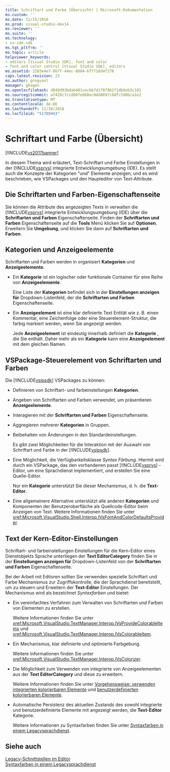 ```yaml
---
title: Schriftart und Farbe (Übersicht) | Microsoft-Dokumentation
ms.custom: ''
ms.date: 11/15/2016
ms.prod: visual-studio-dev14
ms.reviewer: ''
ms.suite: ''
ms.technology:
- vs-ide-sdk
ms.tgt_pltfrm: ''
ms.topic: article
helpviewer_keywords:
- editors [Visual Studio SDK], font and color
- font and color control [Visual Studio SDK], editors
ms.assetid: 2203e4e7-8b7f-44ec-8884-6ff718d4f278
caps.latest.revision: 23
ms.author: gregvanl
manager: ghogen
ms.openlocfilehash: d849d93bdab481cecbb7d1f0f862f1db8eb3c181
ms.sourcegitcommit: af428c7ccd007e668ec0dd8697c88fc5d8bca1e2
ms.translationtype: MT
ms.contentlocale: de-DE
ms.lasthandoff: 11/16/2018
ms.locfileid: "51769443"
---
```

# <a name="font-and-color-overview"></a>Schriftart und Farbe (Übersicht)
[!INCLUDE[vs2017banner](../includes/vs2017banner.md)]

In diesem Thema wird erläutert, Text-Schriftart und Farbe Einstellungen in der [!INCLUDE[vsprvs](../includes/vsprvs-md.md)] integrierte Entwicklungsumgebung (IDE). Es stellt auch die Konzepte der Kategorien "und" Elemente anzeigen, und es wird beschrieben, wie VSPackages und den Haupteditor von Text-Attribute.  
  
## <a name="the-fonts-and-colors-property-page"></a>Die Schriftarten und Farben-Eigenschaftenseite  
 Sie können die Attribute des angezeigten Texts in verwalten die [!INCLUDE[vsprvs](../includes/vsprvs-md.md)] integrierte Entwicklungsumgebung (IDE) über die **Schriftarten und Farben** Eigenschaftenseite. Finden der **Schriftarten und Farben** Eigenschaftenseite auf die **Tools** Menü klicken Sie auf **Optionen**. Erweitern Sie **Umgebung**, und klicken Sie dann auf **Schriftarten und Farben**.  
  
## <a name="categories-and-display-items"></a>Kategorien und Anzeigeelemente  
 Schriftarten und Farben werden in organisiert **Kategorien** und **Anzeigeelemente**.  
  
- Ein **Kategorie** ist ein logischer oder funktionale Container für eine Reihe von **Anzeigeelemente**.  
  
   Eine Liste der **Kategorien** befindet sich in der **Einstellungen anzeigen für** Dropdown-Listenfeld, der die **Schriftarten und Farben** Eigenschaftenseite.  
  
- Ein **Anzeigeelement** ist eine klar definierte Text Entität wie z. B. einen Kommentar, eine Zeichenfolge oder eine Steuerelement-Struktur, die farbig markiert werden, wenn Sie angezeigt werden.  
  
  Jede **Anzeigeelement** ist eindeutig innerhalb definiert die **Kategorie** , die Sie enthält. Daher mehr als ein **Kategorie** kann eine **Anzeigeelement** mit dem gleichen Namen.  
  
## <a name="vspackage-control-of-fonts-and-colors"></a>VSPackage-Steuerelement von Schriftarten und Farben  
 Die [!INCLUDE[vsipsdk](../includes/vsipsdk-md.md)] VSPackages zu können:  
  
- Definieren von Schriftart- und farbeinstellungen **Kategorien**.  
  
- Angeben von Schriftarten und Farben verwendet, um präsentieren **Anzeigeelemente**.  
  
- Interagieren mit der **Schriftarten und Farben** Eigenschaftenseite.  
  
- Aggregieren mehrerer **Kategorien** in Gruppen.  
  
- Beibehalten von Änderungen in den Standardeinstellungen.  
  
  Es gibt zwei Möglichkeiten für die Interaktion mit der Auswahl von Schriftart und Farbe in der [!INCLUDE[vsipsdk](../includes/vsipsdk-md.md)].  
  
- Eine Möglichkeit, die Verfügbarkeitsklasse *Syntax Färbung*. Hiermit wird durch ein VSPackage, das den vorhandenen passt [!INCLUDE[vsprvs](../includes/vsprvs-md.md)] -Editor, um eine Sprachdienst implementiert, und erstellen Sie eine Quelle-Editor.  
  
   Nur ein **Kategorie** unterstützt Sie dieser Mechanismus, d. h. die **Text-Editor**.  
  
- Eine allgemeinere Alternative unterstützt alle anderen **Kategorien** und Komponenten der Benutzeroberfläche als Quellcode-Editor beim Anzeigen von Text. Weitere Informationen finden Sie unter <xref:Microsoft.VisualStudio.Shell.Interop.IVsFontAndColorDefaultsProvider>.  
  
## <a name="core-editor-text-settings"></a>Text der Kern-Editor-Einstellungen  
 Schriftart- und farbeinstellungen Einstellungen für die Kern-Editor eines Dienstobjekts Sprache unterliegen der **Text EditorCategory** finden Sie in der **Einstellungen anzeigen für** Dropdown-Listenfeld von der **Schriftarten und Farben** Eigenschaftenseite.  
  
 Bei der Arbeit mit Editoren sollten Sie verwenden spezielle Schriftart und Farbe Mechanismus zur Zugriffskontrolle, die der Sprachdienst bereitstellt, um zu steuern und Erweitern der **Text-Editor** Einstellungen. Der Mechanismus wird als bezeichnet *Syntaxfarben* und bietet:  
  
- Ein vereinfachtes Verfahren zum Verwalten von Schriftarten und Farben von Elementen zu erstellen.  
  
   Weitere Informationen finden Sie unter <xref:Microsoft.VisualStudio.TextManager.Interop.IVsProvideColorableItems> und <xref:Microsoft.VisualStudio.TextManager.Interop.IVsColorableItem>.  
  
- Ein Mechanismus, klar definierte und optimierte Farbgebung.  
  
   Weitere Informationen finden Sie unter <xref:Microsoft.VisualStudio.TextManager.Interop.IVsColorizer>.  
  
- Die Möglichkeit zum Verwenden von integrierte von Anzeigeelementen aus der **Text EditorCategory** und diese zu erweitern.  
  
   Weitere Informationen finden Sie unter [Vorgehensweise: verwenden integrierten kolorierbaren Elemente](../extensibility/internals/how-to-use-built-in-colorable-items.md) und [benutzerdefinierten kolorierbaren Elemente](../extensibility/internals/custom-colorable-items.md).  
  
- Automatische Persistenz des aktuellen Zustands des sowohl integrierte und benutzerdefinierte Elemente mit angezeigt werden, die **Text-Editor** Kategorie.  
  
  Weitere Informationen zu Syntaxfarben finden Sie unter [Syntaxfarben in einem Legacysprachdienst](../extensibility/internals/syntax-coloring-in-a-legacy-language-service.md).  
  
## <a name="see-also"></a>Siehe auch  
 [Legacy-Schnittstellen im Editor](../extensibility/legacy-interfaces-in-the-editor.md)   
 [Syntaxfarben in einem Legacysprachdienst](../extensibility/internals/syntax-coloring-in-a-legacy-language-service.md)

